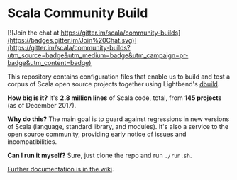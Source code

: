 # Scala Community Build

[![Join the chat at https://gitter.im/scala/community-builds](https://badges.gitter.im/Join%20Chat.svg)](https://gitter.im/scala/community-builds?utm_source=badge&utm_medium=badge&utm_campaign=pr-badge&utm_content=badge)

This repository contains configuration files that enable us to build and test
a corpus of Scala open source projects together using Lightbend's
[dbuild](https://github.com/lightbend/dbuild).

**How big is it?**  It's **2.8 million lines** of Scala code, total, from **145 projects** (as of December 2017).

**Why do this?** The main goal is to guard against regressions in new
versions of Scala (language, standard library, and modules). It's also
a service to the open source community, providing early notice of
issues and incompatibilities.

**Can I run it myself?** Sure, just clone the repo and run `./run.sh`.

[Further documentation is in the wiki](https://github.com/scala/community-builds/wiki).
